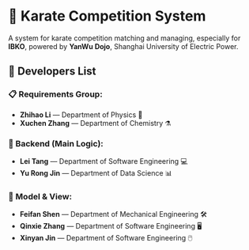 # 🥋 Karate Competition System

A system for karate competition matching and managing, especially for **IBKO**, powered by **YanWu Dojo**, Shanghai University of Electric Power.

## 👥 Developers List

### 📋 Requirements Group:
- **Zhihao Li** — Department of Physics 🧲  
- **Xuchen Zhang** — Department of Chemistry ⚗️

### 🔧 Backend (Main Logic):
- **Lei Tang** — Department of Software Engineering 💻  
- **Yu Rong Jin** — Department of Data Science 📊

### 🎨 Model & View:
- **Feifan Shen** — Department of Mechanical Engineering 🛠️  
- **Qinxie Zhang** — Department of Software Engineering 🖥️  
- **Xinyan Jin** — Department of Software Engineering 🖱️
